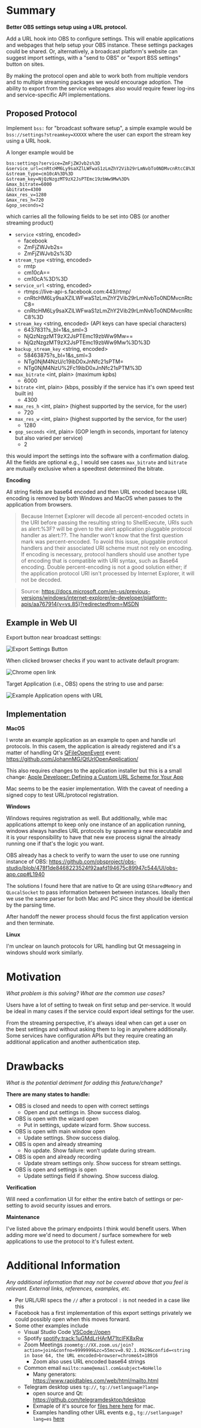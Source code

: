 # Summary

**Better OBS settings setup using a URL protocol.**

Add a URL hook into OBS to configure settings. This will enable applications and webpages that help setup your OBS instance. These settings packages could be shared. Or, alternatively, a broadcast platform's website can suggest import settings, with a "send to OBS" or "export BSS settings" button on sites.

By making the protocol open and able to work both from multiple vendors and to multiple streaming packages we would encourage adoption. The ability to export from the service webpages also would require fewer log-ins and service-specific API implementations.


## Proposed Protocol

Implement `bss:` for "broadcast software setup", a simple example would be `bss://settings?streamkey=XXXXX` where the user can export the stream key using a URL hook.

A longer example would be

```url
bss:settings?service=ZmFjZWJvb2s%3D
&service_url=cnRtcHM6Ly9saXZlLWFwaS1zLmZhY2Vib29rLmNvbTo0NDMvcnRtcC8%3D=
&stream_type=cm10cA%3D%3D
&stream_key=NjQzNzgzMT9zX2JsPTEmc19zbWw9Mw%3D%
&max_bitrate=6000
&bitrate=4300
&max_res_v=1280
&max_res_h=720
&gop_seconds=2
```

which carries all the following fields to be set into OBS (or another streaming product)

 - `service` <string, encoded>
   - facebook
   - ZmFjZWJvb2s=
   - ZmFjZWJvb2s%3D
 - `stream_type` <string, encoded>
   - rmtp
   - cm10cA==
   - cm10cA%3D%3D
 - `service_url` <string, encoded>
   - rtmps://live-api-s.facebook.com:443/rtmp/
   - cnRtcHM6Ly9saXZlLWFwaS1zLmZhY2Vib29rLmNvbTo0NDMvcnRtcC8=
   - cnRtcHM6Ly9saXZlLWFwaS1zLmZhY2Vib29rLmNvbTo0NDMvcnRtcC8%3D
 - `stream_key` <string, encoded> (API keys can have special characters)
   - 6437831?s_bl=1&s_sml=3
   - NjQzNzgzMT9zX2JsPTEmc19zbWw9Mw==
   - NjQzNzgzMT9zX2JsPTEmc19zbWw9Mw%3D%3D
 - `backup_stream_key` <string, encoded>
   - 58463875?s_bl=1&s_sml=3
   - NTg0NjM4NzU/c19ibD0xJnNfc21sPTM=
   - NTg0NjM4NzU%2Fc19ibD0xJnNfc21sPTM%3D
 - `max_bitrate` <int, plain> (maximum kpbs)
   - 6000
 - `bitrate` <int, plain> (kbps, possibly if the service has it's own speed test built in)
   - 4300
 - `max_res_h` <int, plain> (highest supported by the service, for the user)
   - 720
 - `max_res_w` <int, plain> (highest supported by the service, for the user)
   - 1280
 - `gop_seconds` <int, plain> (GOP length in seconds, important for latency but also varied per service)
   - 2

this would import the settings into the software with a confirmation dialog. All the fields are optional e.g., I would see cases `max_bitrate` and `bitrate` are mutually exclusive when a speedtest determined the bitrate.

**Encoding**

All string fields are base64 encoded and then URL encoded because URL encoding is removed by both Windows and MacOS when passes to the application from browsers.

> Because Internet Explorer will decode all percent-encoded octets in the URI before passing the resulting string to ShellExecute, URIs such as alert:%3F? will be given to the alert application pluggable protocol handler as alert:??. The handler won't know that the first question mark was percent-encoded. To avoid this issue, pluggable protocol handlers and their associated URI scheme must not rely on encoding. If encoding is necessary, protocol handlers should use another type of encoding that is compatible with URI syntax, such as Base64 encoding. Double percent-encoding is not a good solution either; if the application protocol URI isn't processed by Internet Explorer, it will not be decoded.

> Source: https://docs.microsoft.com/en-us/previous-versions/windows/internet-explorer/ie-developer/platform-apis/aa767914(v=vs.85)?redirectedfrom=MSDN


## Example in Web UI

Export button near broadcast settings:

![Export Settings Button](https://i.imgur.com/BOuByTs.png "Export Settings Button")

When clicked browser checks if you want to activate default program:

![Chrome open link](https://i.imgur.com/GBvN4px.png "Chome open link")

Target Application (i.e., OBS) opens the string to use and parse:

![Example Application opens with URL](https://i.imgur.com/yrHKr5x.png)


## Implementation

**MacOS**

I wrote an example application as an example to open and handle url protocols. In this casem, the application is already registered and it's a matter of handling Qt's [QFileOpenEvent](https://doc.qt.io/qt-5/qfileopenevent.html) event: https://github.com/JohannMG/QtUrlOpenApplication/

This also requires changes to the application installer but this is a small change: [Apple Developer: Defining a Custom URL Scheme for Your App](https://developer.apple.com/documentation/xcode/allowing_apps_and_websites_to_link_to_your_content/defining_a_custom_url_scheme_for_your_app)

Mac seems to be the easier implementation. With the caveat of needing a signed copy to test URL/protocol registration.

**Windows**

Windows requires registration as well. But additionally, while mac applications attempt to keep only one instance of an application running, windows  always handles URL protocols by spawning a new executable and it is your responsibility to have that new exe process signal the already running one if that's the logic you want.

OBS already has a check to verify to warn the user to use one running instance of OBS: https://github.com/obsproject/obs-studio/blob/478f1de8468223524f92aafd194675c89947c544/UI/obs-app.cpp#L1940

The solutions I found here that are native to Qt are using `QSharedMemory` and `QLocalSocket` to pass information between between instances. Ideally then we use the same parser for both Mac and PC since they should be identical by the parsing time.

After handoff the newer process should focus the first application version and then terminate.

**Linux**

I'm unclear on launch protocols for URL handling but Qt messageing in windows should work similarly.


# Motivation

_What problem is this solving? What are the common use cases?_

Users have a lot of setting to tweak on first setup and per-service. It would be ideal in many cases if the service could export ideal settings for the user.

From the streaming perspective, it's always ideal when can get a user on the best settings and without asking them to log in anywhere additionally. Some services have configuration APIs but they require creating an additional application and another authentication step.

# Drawbacks

_What is the potential detriment for adding this feature/change?_

 **There are many states to handle:**
 - OBS is closed and needs to open with correct settings
   - Open and put settings in. Show success dialog.
 - OBS is open with the wizard open
   - Put in settings, update wizard form. Show success.
 - OBS is open with main window open
   - Update settings. Show success dialog.
 - OBS is open and already streaming
   - No update. Show failure: won’t update during stream.
 - OBS is open and already recording
   - Update stream settings only. Show success for stream settings.
 - OBS is open and settings is open
   - Update settings field if showing. Show success dialog.

**Verification**

Will need a confirmation UI for either the entire batch of settings or per-setting to avoid security issues and errors.

**Maintenance**

I've listed above the primary endpoints I think would benefit users. When adding more we'd need to document / surface somewhere for web applications to use the protocol to it's fullest extent.

# Additional Information

_Any additional information that may not be covered above that you feel is relevant. External links, references, examples, etc._

 - Per URL/URI specs the `//` after a protocol `:` is not needed in a case like this
 - Facebook has a first implementation of this export settings privately we could possibly open when this moves forward.
 - Some other examples include
   - Visual Studio Code [VSCode://open](vscode://open)
   - Spotify [spotify:track:1uGMdLrHArM71tclFK8xRw](spotify:track:1uGMdLrHArM71tclFK8xRw)
   - Zoom Meetings `zoommtg://XX.zoom.us/join?action=join&confno=9999999&zc=55mcv=0.92.1.0929&confid=<string in base 64, the URL encoded>browser=chrome&t=18916`
     - Zoom also uses URL encoded base64 strings
   - Common email `mailto:name@email.com&subject=NoHello`
     - Many generators: https://www.rapidtables.com/web/html/mailto.html
   - Telegram desktop uses `tg://`, `tg://setlanguage?lang=`
     - open source and Qt: https://github.com/telegramdesktop/tdesktop
     - Exmaple of it's source for [files here here](https://github.com/telegramdesktop/tdesktop/blob/511067981dcf546c40adc0289420fe88d2a635d3/Telegram/SourceFiles/core/application.cpp#L443) for mac.
     - Examples handling other URL events e.g., `tg://setlanguage?lang=es` [here](https://github.com/telegramdesktop/tdesktop/blob/e5434ea4915a93eb90b4c75ae79cb571001f7e3b/Telegram/SourceFiles/core/local_url_handlers.cpp#L517)
